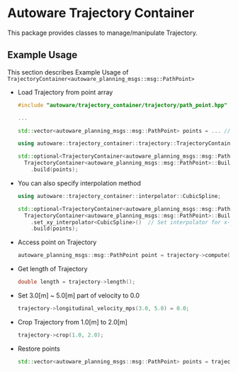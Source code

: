 # Autoware Trajectory Container

This package provides classes to manage/manipulate Trajectory.

## Example Usage

This section describes Example Usage of `TrajectoryContainer<autoware_planning_msgs::msg::PathPoint>`

- Load Trajectory from point array

  ```cpp
  #include "autoware/trajectory_container/trajectory/path_point.hpp"

  ...

  std::vector<autoware_planning_msgs::msg::PathPoint> points = ... // Load points from somewhere

  using autoware::trajectory_container::trajectory::TrajectoryContainer;

  std::optional<TrajectoryContainer<autoware_planning_msgs::msg::PathPoint>> trajectory =
    TrajectoryContainer<autoware_planning_msgs::msg::PathPoint>::Builder{}
      .build(points);
  ```

- You can also specify interpolation method

  ```cpp
  using autoware::trajectory_container::interpolator::CubicSpline;

  std::optional<TrajectoryContainer<autoware_planning_msgs::msg::PathPoint>> trajectory =
    TrajectoryContainer<autoware_planning_msgs::msg::PathPoint>::Builder{}
      .set_xy_interpolator<CubicSpline>()  // Set interpolator for x-y plane
      .build(points);
  ```

- Access point on Trajectory

  ```cpp
  autoware_planning_msgs::msg::PathPoint point = trajectory->compute(1.0);  // Get point at s=0.0. s is distance from start point on Trajectory.
  ```

- Get length of Trajectory

  ```cpp
  double length = trajectory->length();
  ```

- Set 3.0[m] ~ 5.0[m] part of velocity to 0.0

  ```cpp
  trajectory->longitudinal_velocity_mps(3.0, 5.0) = 0.0;
  ```

- Crop Trajectory from 1.0[m] to 2.0[m]

  ```cpp
  trajectory->crop(1.0, 2.0);
  ```

- Restore points

  ```cpp
  std::vector<autoware_planning_msgs::msg::PathPoint> points = trajectory->restore();
  ```
